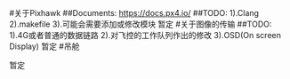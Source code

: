 #关于Pixhawk
##Documents:
https://docs.px4.io/
##TODO:
1).Clang
2).makefile
3).可能会需要添加或修改模块
暂定
#关于图像的传输
##TODO:
1).4G或者普通的数据链路
2).对飞控的工作队列作出的修改
3).OSD(On screen Display)
暂定
#吊舱

暂定
